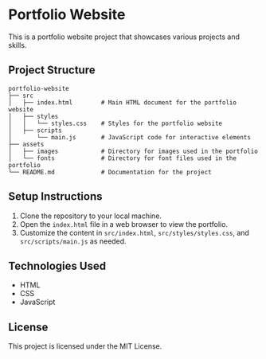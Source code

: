 # Portfolio Website

This is a portfolio website project that showcases various projects and skills. 

## Project Structure

```
portfolio-website
├── src
│   ├── index.html        # Main HTML document for the portfolio website
│   ├── styles
│   │   └── styles.css    # Styles for the portfolio website
│   ├── scripts
│       └── main.js       # JavaScript code for interactive elements
├── assets
│   ├── images            # Directory for images used in the portfolio
│   └── fonts             # Directory for font files used in the portfolio
└── README.md             # Documentation for the project
```

## Setup Instructions

1. Clone the repository to your local machine.
2. Open the `index.html` file in a web browser to view the portfolio.
3. Customize the content in `src/index.html`, `src/styles/styles.css`, and `src/scripts/main.js` as needed.

## Technologies Used

- HTML
- CSS
- JavaScript

## License

This project is licensed under the MIT License.